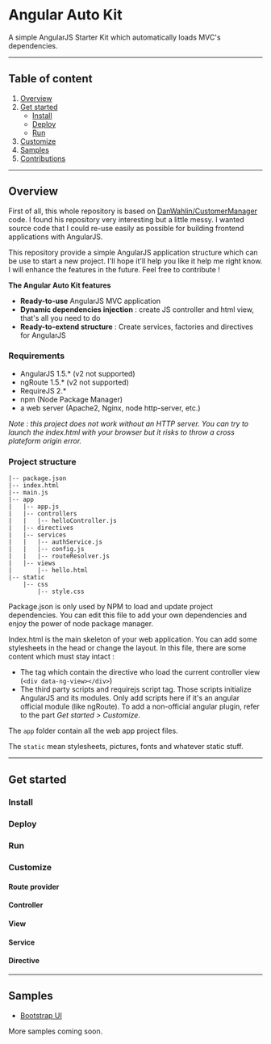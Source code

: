 # Angular Auto Kit

A simple AngularJS Starter Kit which automatically loads MVC's dependencies.

--------

## Table of content

1. [Overview](#)
2. [Get started](#)
	* [Install](#)
	* [Deploy](#)
	* [Run](#)
3. [Customize](#)
4. [Samples](#)
5. [Contributions](#)

--------

## Overview

First of all, this whole repository is based on [DanWahlin/CustomerManager](https://github.com/DanWahlin/CustomerManager) code. I found his repository very interesting but a little messy. I wanted source code that I could re-use easily as possible for building frontend applications with AngularJS.

This repository provide a simple AngularJS application structure which can be use to start a new project. I'll hope it'll help you like it help me right know. I will enhance the features in the future. Feel free to contribute !

**The Angular Auto Kit features**
* **Ready-to-use** AngularJS MVC application
* **Dynamic dependencies injection** : create JS controller and html view, that's all you need to do
* **Ready-to-extend structure** : Create services, factories and directives for AngularJS

### Requirements

* AngularJS 1.5.* (v2 not supported)
* ngRoute 1.5.* (v2 not supported)
* RequireJS 2.*
* npm (Node Package Manager)
* a web server (Apache2, Nginx, node http-server, etc.)

*Note : this project does not work without an HTTP server. You can try to launch the index.html with your browser but it risks to throw a cross plateform origin error.*

### Project structure

```
|-- package.json
|-- index.html
|-- main.js
|-- app
|   |-- app.js
|   |-- controllers
|   |   |-- helloController.js
|   |-- directives
|   |-- services
|   |   |-- authService.js
|   |   |-- config.js
|   |   |-- routeResolver.js
|   |-- views
|       |-- hello.html
|-- static
    |-- css
        |-- style.css
```

Package.json is only used by NPM to load and update project dependencies. You can edit this file to add your own dependencies and enjoy the power of node package manager.

Index.html is the main skeleton of your web application. You can add some stylesheets in the head or change the layout. In this file, there are some content which must stay intact :
* The tag which contain the directive who load the current controller view (`<div data-ng-view></div>`)
* The third party scripts and requirejs script tag. Those scripts initialize AngularJS and its modules. Only add scripts here if it's an angular official module (like ngRoute). To add a non-official angular plugin, refer to the part *Get started > Customize*.

The `app` folder contain all the web app project files.

The `static` mean stylesheets, pictures, fonts and whatever static stuff.

--------

## Get started

### Install


### Deploy


### Run


### Customize

#### Route provider
#### Controller
#### View
#### Service
#### Directive

--------

## Samples

* [Bootstrap UI](#)

More samples coming soon.
